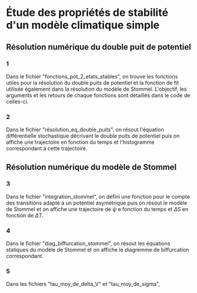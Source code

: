 # Étude des propriétés de stabilité d'un modèle climatique simple
## Résolution numérique du double puit de potentiel
### 1
Dans le fichier "fonctions_pot_2_etats_stables", on trouve les fonctions utiles pour la résolution du double puits de potentiel et la fonction de fit utilisée également dans la résolution du modèle de Stommel. 
L'objectif, les arguments et les retours de chaque fonctions sont détaillés dans le code de celles-ci.
### 2
Dans le fichier "résolution_eq_double_puits", on résout l'équation différentielle stochastique décrivant le double puits de potentiel puis on affiche une trajectoire en fonction du temps et l'histogramme correspondant à cette trajectoire.
## Résolution numérique du modèle de Stommel
### 3
Dans le fichier "integration_stommel", on défini une fonction pour le compte des transitions adapté à un potentiel asymétrique puis on résout le modèle de Stommel et on affiche une trajectoire de $\psi$ e fonction du temps et $\Delta S$ en fonction de $\Delta T$.
### 4
Dans le fichier "diag_biffurcation_stommel", on résout les équations statiques du modèle de Stommel et on affiche le diagremme de biffurcation correspondant.
### 5
Dans les fichiers "tau_moy_de_delta_V" et "tau_moy_de_sigma", 
